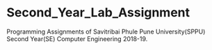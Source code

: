 # Second_Year_Lab_Assignment
Programming Assignments of Savitribai Phule Pune University(SPPU) Second Year(SE) Computer Engineering 2018-19.
